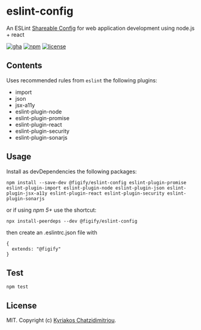# eslint-config

An ESLint [Shareable Config](http://eslint.org/docs/developer-guide/shareable-configs) for web application development using node.js + react

[![gha](https://img.shields.io/github/workflow/status/figify/eslint-config/build)](https://github.com/figify/eslint-config/actions) [![npm](https://img.shields.io/npm/v/@figify/eslint-config)](https://www.npmjs.com/package/@figify/eslint-config) [![license](https://img.shields.io/npm/l/@figify/eslint-config)](./LICENSE)

## Contents

Uses recommended rules from `eslint` the following plugins:

 - import
 - json
 - jsx-a11y
 - eslint-plugin-node
 - eslint-plugin-promise
 - eslint-plugin-react
 - eslint-plugin-security
 - eslint-plugin-sonarjs

## Usage

Install as devDependencies the following packages:

    npm install --save-dev @figify/eslint-config eslint-plugin-promise eslint-plugin-import eslint-plugin-node eslint-plugin-json eslint-plugin-jsx-a11y eslint-plugin-react eslint-plugin-security eslint-plugin-sonarjs

or if using *npm 5+* use the shortcut:

    npx install-peerdeps --dev @figify/eslint-config

then create an .eslintrc.json file with

```
{
  extends: "@figify"
}
```

## Test

    npm test

## License

MIT. Copyright (c) [Kyriakos Chatzidimitriou](http://kyrcha.info).
